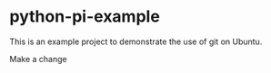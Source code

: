 # python-pi-example
This is an example project to demonstrate the use of git on Ubuntu. 

Make a change